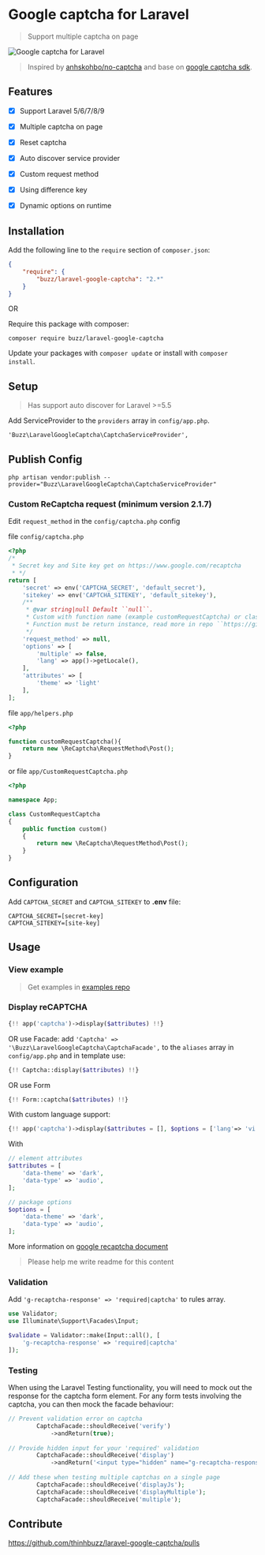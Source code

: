# Google captcha for Laravel
> Support multiple captcha on page

![Google captcha for Laravel](http://i.imgur.com/aHBOqAS.gif)

> Inspired by [anhskohbo/no-captcha](https://github.com/anhskohbo/no-captcha) and base on [google captcha sdk](https://github.com/google/recaptcha).

## Features

- [x] Support Laravel 5/6/7/8/9

- [x] Multiple captcha on page

- [x] Reset captcha

- [x] Auto discover service provider

- [x] Custom request method

- [x] Using difference key

- [x] Dynamic options on runtime

## Installation

Add the following line to the `require` section of `composer.json`:

```json
{
    "require": {
        "buzz/laravel-google-captcha": "2.*"
    }
}
```

OR

Require this package with composer:
```
composer require buzz/laravel-google-captcha
```

Update your packages with ```composer update``` or install with ```composer install```.

## Setup

> Has support auto discover for Laravel >=5.5

Add ServiceProvider to the `providers` array in `config/app.php`.

```
'Buzz\LaravelGoogleCaptcha\CaptchaServiceProvider',
```

## Publish Config

```
php artisan vendor:publish --provider="Buzz\LaravelGoogleCaptcha\CaptchaServiceProvider"
```

### Custom ReCaptcha request (minimum version 2.1.7)

Edit ``request_method`` in the ``config/captcha.php`` config

file ``config/captcha.php``

```php
<?php
/*
 * Secret key and Site key get on https://www.google.com/recaptcha
 * */
return [
    'secret' => env('CAPTCHA_SECRET', 'default_secret'),
    'sitekey' => env('CAPTCHA_SITEKEY', 'default_sitekey'),
    /**
     * @var string|null Default ``null``.
     * Custom with function name (example customRequestCaptcha) or class@method (example \App\CustomRequestCaptcha@custom).
     * Function must be return instance, read more in repo ``https://github.com/thinhbuzz/laravel-google-captcha-examples``
     */
    'request_method' => null,
    'options' => [
        'multiple' => false,
        'lang' => app()->getLocale(),
    ],
    'attributes' => [
        'theme' => 'light'
    ],
];
```

file ``app/helpers.php``

```php
<?php

function customRequestCaptcha(){
    return new \ReCaptcha\RequestMethod\Post();
}
```

or file ``app/CustomRequestCaptcha.php``

```php
<?php

namespace App;

class CustomRequestCaptcha
{
    public function custom()
    {
        return new \ReCaptcha\RequestMethod\Post();
    }
}
```

## Configuration

Add `CAPTCHA_SECRET` and `CAPTCHA_SITEKEY` to **.env** file:

```
CAPTCHA_SECRET=[secret-key]
CAPTCHA_SITEKEY=[site-key]
```

## Usage

### View example
> Get examples in [examples repo](https://github.com/thinhbuzz/laravel-google-captcha-examples)


### Display reCAPTCHA

```php
{!! app('captcha')->display($attributes) !!}
```

OR use Facade: add `'Captcha' => '\Buzz\LaravelGoogleCaptcha\CaptchaFacade',` to the `aliases` array in `config/app.php` and in template use:

```php
{!! Captcha::display($attributes) !!}
```
OR use Form

```php
{!! Form::captcha($attributes) !!}
```
With custom language support:
```php
{!! app('captcha')->display($attributes = [], $options = ['lang'=> 'vi']) !!}
```

With

```php
// element attributes
$attributes = [
    'data-theme' => 'dark',
    'data-type' => 'audio',
];
```
```php
// package options
$options = [
    'data-theme' => 'dark',
    'data-type'	=> 'audio',
];
```

More information on [google recaptcha document](https://developers.google.com/recaptcha/docs/display)
> Please help me write readme for this content

### Validation

Add `'g-recaptcha-response' => 'required|captcha'` to rules array.

```php
use Validator;
use Illuminate\Support\Facades\Input;

$validate = Validator::make(Input::all(), [
    'g-recaptcha-response' => 'required|captcha'
]);
```

### Testing

When using the Laravel Testing functionality, you will need to mock out the response for the captcha form element.
For any form tests involving the captcha, you can then mock the facade behaviour:

```php
// Prevent validation error on captcha
        CaptchaFacade::shouldReceive('verify')
            ->andReturn(true);
            
// Provide hidden input for your 'required' validation
        CaptchaFacade::shouldReceive('display')
            ->andReturn('<input type="hidden" name="g-recaptcha-response" value="1" />');
            
// Add these when testing multiple captchas on a single page
        CaptchaFacade::shouldReceive('displayJs');
        CaptchaFacade::shouldReceive('displayMultiple');
        CaptchaFacade::shouldReceive('multiple');
```

## Contribute

https://github.com/thinhbuzz/laravel-google-captcha/pulls
